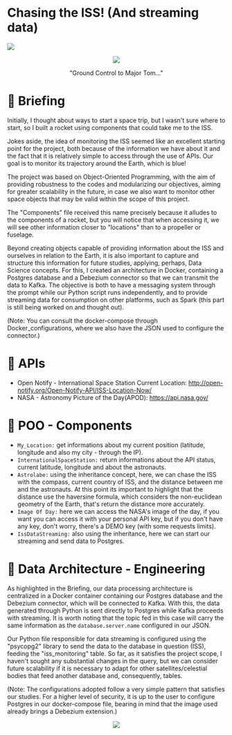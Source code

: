 # Chasing the ISS! (And streaming data)

<p align="left"><img src= "https://img.shields.io/badge/Status-Constantly%20Updated-brightgreen"></p>

<p align="center"><img src= "https://user-images.githubusercontent.com/92702848/217097355-658b747d-039e-440f-8930-83e8d5d2abc8.jpg"></p>

<p align="center">"Ground Control to Major Tom..."</p>


# 🌌 Briefing

Initially, I thought about ways to start a space trip, but I wasn't sure where to start, so I built a rocket using components that could take me to the ISS.

Jokes aside, the idea of monitoring the ISS seemed like an excellent starting point for the project, both because of the information we have about it and the fact that it is relatively simple to access through the use of APIs. Our goal is to monitor its trajectory around the Earth, which is blue!

The project was based on Object-Oriented Programming, with the aim of providing robustness to the codes and modularizing our objectives, aiming for greater scalability in the future, in case we also want to monitor other space objects that may be valid within the scope of this project.

The "Components" file received this name precisely because it alludes to the components of a rocket, but you will notice that when accessing it, we will see other information closer to "locations" than to a propeller or fuselage.

Beyond creating objects capable of providing information about the ISS and ourselves in relation to the Earth, it is also important to capture and structure this information for future studies, applying, perhaps, Data Science concepts. For this, I created an architecture in Docker, containing a Postgres database and a Debezium connector so that we can transmit the data to Kafka. The objective is both to have a messaging system through the prompt while our Python script runs independently, and to provide streaming data for consumption on other platforms, such as Spark (this part is still being worked on and thought out).

(Note: You can consult the docker-compose through Docker_configurations, where we also have the JSON used to configure the connector.)

# :rocket: APIs

 - Open Notify - International Space Station Current Location: http://open-notify.org/Open-Notify-API/ISS-Location-Now/  
 - NASA -  Astronomy Picture of the Day(APOD): https://api.nasa.gov/ 

# :telescope: POO - Components

 - `My_Location:` get informations about my current position (latitude, longitude and also my city - through the IP).
 - `InternationalSpaceStation:` return informations about the API status, current latitude, longitude and about the astronauts.
 - `Astrolabe:` using the inheritance concept, here, we can chase the ISS with the compass, current country of ISS, and the distance between me and the astronauts. At this point its important to highlight that the distance use the haversine formula, which considers the non-euclidean geometry of the Earth, that's return the distance more accurately.
 - `Image Of Day:` here we can access the NASA's image of the day, if you want you can access it with your personal API key, but if you don't have any key, don't worry, there's a DEMO key (with some requests limits).
 - `IssDataStreaming:` also using the inheritance, here we can start our streaming and send data to Postgres.

# :space_invader:	Data Architecture - Engineering

As highlighted in the Briefing, our data processing architecture is centralized in a Docker container containing our Postgres database and the Debezium connector, which will be connected to Kafka. With this, the data generated through Python is sent directly to Postgres while Kafka proceeds with streaming. It is worth noting that the topic fed in this case will carry the same information as the `database.server.name` configured in our JSON.

Our Python file responsible for data streaming is configured using the "psycopg2" library to send the data to the database in question (ISS), feeding the "iss_monitoring" table. So far, as it satisfies the project scope, I haven't sought any substantial changes in the query, but we can consider future scalability if it is necessary to adapt for other satellites/celestial bodies that feed another database and, consequently, tables.


(Note: The configurations adopted follow a very simple pattern that satisfies our studies. For a higher level of security, it is up to the user to configure Postgres in our docker-compose file, bearing in mind that the image used already brings a Debezium extension.)

<p align="center">
  <img src="https://github.com/LeifrEiriksson/chasing_the_iss/assets/92702848/882c2a7f-7dce-4634-a4c7-e3bc638b6dca">
</p>


